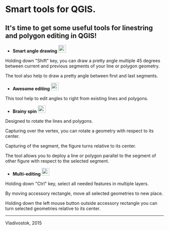 # Smart tools for QGIS.

## It's time to get some useful tools for linestring and polygon editing in QGIS!

* **Smart angle drawing** <img src="tools/smart_angle_drawing.png" width="24">

 Holding down "Shift" key, you can draw a 
pretty angle multiple 45 degrees between current and previous segments of your line or polygon geometry.

 The tool also help to draw a pretty angle between first and last segments.

* **Awesome editing** <img src="tools/awesome_editing.png" width="24">

 This tool help to edit angles to right from existing lines and polygons.

* **Brainy spin** <img src="tools/brainy_spin.png" width="24">

 Designed to rotate the lines and polygons.

 Capturing over the vertex, you can rotate a geometry with respect to its center.

 Capturing of the segment, the figure turns relative to its center.

 The tool allows you to deploy a line or polygon parallel to the segment of other figure with respect to the selected segment.

* **Multi-editing** <img src="tools/multi_editing.png" width="24">

 Holding down "Ctrl" key, select all needed features in multiple layers.

 By moving accessory rectangle, move all selected geometries to new place.

 Holding down the left mouse button outside accessory rectangle you can turn selected geometries relative to its center.

-----------------
Vladivostok, 2015

